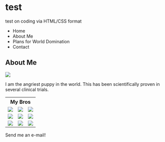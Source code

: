 # test
test on coding via HTML/CSS format 
<!DOCTYPE html>
<html>
	<head>
	<link type="text/css" rel="stylesheet" href="stylesheet.css"/>
		<title>Result</title>
	</head>
	<body>
		<div id="header">
			<div id="navbar">
				<ul>
					<li>Home</li>
					<li>About Me</li>
					<li>Plans for World Domination</li>
					<li>Contact</li>
				</ul>
			</div>
			<h2>About Me</h2>
		</div>
		<div id="left">
		<img src="https://s3.amazonaws.com/codecademy-blog/assets/puppy-main_zps26d178c5.jpg"/>
		<p>I am the angriest puppy in the world. This has been scientifically proven in several clinical trials.</p>
		</div>
		<div id="right">
		<table>
			<th colspan="3">My Bros</th>
			<tr>
				<td><img src="https://s3.amazonaws.com/codecademy-blog/assets/puppy-1_zps5666b8e7.jpg"/></td>
				<td><img src="https://s3.amazonaws.com/codecademy-blog/assets/puppy-2_zps1539e6b2.jpg"/></td>
				<td><img src="https://s3.amazonaws.com/codecademy-blog/assets/puppy-3_zps4692eafa.png"/></td>
			</tr>
			<tr>
				<td><img src="https://s3.amazonaws.com/codecademy-blog/assets/puppy-4_zps63ff5aa8.jpg"/></td>
				<td><img src="https://s3.amazonaws.com/codecademy-blog/assets/puppy-5_zps0ee0d2c8.jpg"/></td>
				<td><img src="https://s3.amazonaws.com/codecademy-blog/assets/puppy-6_zpsc4450a60.jpg"/></td>
			</tr>
			<tr>
				<td><img id="bottom_left" src="https://s3.amazonaws.com/codecademy-blog/assets/puppy-7_zps26e8a8d9.jpg"/></td>
				<td><img src="https://s3.amazonaws.com/codecademy-blog/assets/puppy-8_zps9a1469be.jpg"></td>
				<td><img id="bottom_right" src="https://s3.amazonaws.com/codecademy-blog/assets/puppy-9_zps3bab7732.jpg"/></td>
			</tr>
		</table>
		</div>
		<div id="footer">
			<div id="button">
				<p>Send me an <span class="bold">e-mail</span>!</p>
			</div>
		</div>
	</body>
</html>


